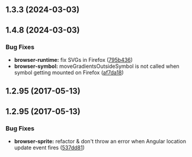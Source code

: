 <a name="1.3.3"></a>
## 1.3.3 (2024-03-03)



<a name="1.4.8"></a>
## 1.4.8 (2024-03-03)


### Bug Fixes

* **browser-runtime:** fix SVGs in Firefox ([795b436](https://github.com/kisenka/svg-baker/packages/svg-baker-runtime/commit/795b436))
* **browser-symbol:** moveGradientsOutsideSymbol is not called when symbol getting mounted on Firefox ([af7da18](https://github.com/kisenka/svg-baker/packages/svg-baker-runtime/commit/af7da18))



<a name="1.2.95"></a>
## 1.2.95 (2017-05-13)



<a name="1.2.95"></a>
## 1.2.95 (2017-05-13)


### Bug Fixes

* **browser-sprite:** refactor & don't throw an error when Angular location update event fires ([537dd81](https://github.com/kisenka/svg-baker/packages/svg-baker-runtime/commit/537dd81))



